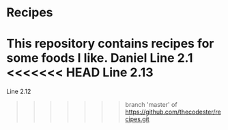 # Recipes

This repository contains recipes for some foods I like.
Daniel
Line 2.1
<<<<<<< HEAD
Line 2.13
=======
Line 2.12
>>>>>>> branch 'master' of https://github.com/thecodester/recipes.git
